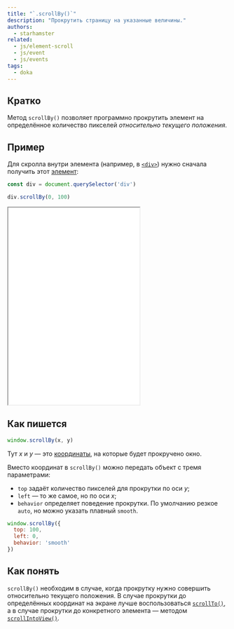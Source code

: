 ```yaml
---
title: "`.scrollBy()`"
description: "Прокрутить страницу на указанные величины."
authors:
  - starhamster
related:
  - js/element-scroll
  - js/event
  - js/events
tags:
  - doka
---
```


## Кратко

Метод `scrollBy()` позволяет программно прокрутить элемент на определённое количество пикселей _относительно текущего положения_.

## Пример

Для скролла внутри элемента (например, в [`<div>`](/html/div/)) нужно сначала получить этот [элемент](/js/element/):

```js
const div = document.querySelector('div')

div.scrollBy(0, 100)
```

<iframe title="Скролл на 100 пикселей" src="demos/in-div/" height="450"></iframe>

## Как пишется

```js
window.scrollBy(x, y)
```

Тут _x_ и _y_ — это [координаты](/tools/coordinates/), на которые будет прокручено окно.

Вместо координат в `scrollBy()` можно передать объект с тремя параметрами:

- `top` задаёт количество пикселей для прокрутки по оси _y_;
- `left` — то же самое, но по оси _x_;
- `behavior` определяет поведение прокрутки. По умолчанию резкое `auto`, но можно указать плавный `smooth`.

```js
window.scrollBy({
  top: 100,
  left: 0,
  behavior: 'smooth'
})
```

## Как понять

`scrollBy()` необходим в случае, когда прокрутку нужно совершить относительно текущего положения. В случае прокрутки до определённых координат на экране лучше воспользоваться [`scrollTo()`](/js/element-scrollto/), а в случае прокрутки до конкретного элемента — методом [`scrollIntoView()`](/js/element-scrollintoview/).
